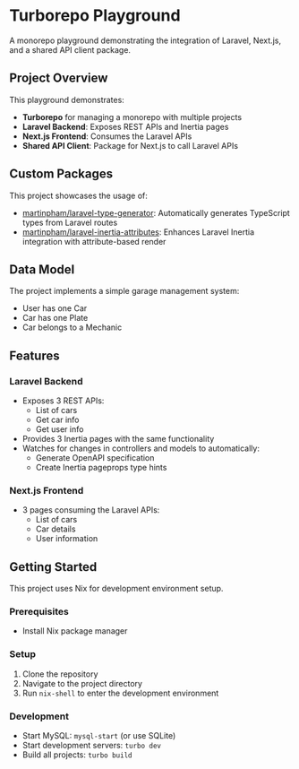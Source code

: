 # Turborepo Playground

A monorepo playground demonstrating the integration of Laravel, Next.js, and a shared API client package.

## Project Overview

This playground demonstrates:

- **Turborepo** for managing a monorepo with multiple projects
- **Laravel Backend**: Exposes REST APIs and Inertia pages
- **Next.js Frontend**: Consumes the Laravel APIs
- **Shared API Client**: Package for Next.js to call Laravel APIs

## Custom Packages

This project showcases the usage of:

- [martinpham/laravel-type-generator](https://github.com/martinpham/laravel-type-generator): Automatically generates TypeScript types from Laravel routes
- [martinpham/laravel-inertia-attributes](https://github.com/martinpham/laravel-inertia-attributes): Enhances Laravel Inertia integration with attribute-based render

## Data Model

The project implements a simple garage management system:
- User has one Car
- Car has one Plate
- Car belongs to a Mechanic

## Features

### Laravel Backend
- Exposes 3 REST APIs:
  - List of cars
  - Get car info
  - Get user info
- Provides 3 Inertia pages with the same functionality
- Watches for changes in controllers and models to automatically:
  - Generate OpenAPI specification
  - Create Inertia pageprops type hints

### Next.js Frontend
- 3 pages consuming the Laravel APIs:
  - List of cars
  - Car details
  - User information

## Getting Started

This project uses Nix for development environment setup.

### Prerequisites
- Install Nix package manager

### Setup
1. Clone the repository
2. Navigate to the project directory
3. Run `nix-shell` to enter the development environment

### Development
- Start MySQL: `mysql-start` (or use SQLite)
- Start development servers: `turbo dev`
- Build all projects: `turbo build`